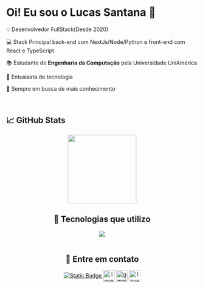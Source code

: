 # Oi! Eu sou o Lucas Santana 👋

<p>💡 Desenvolvedor FullStack(Desde 2020)</p>
<p>💻 Stack Principal back-end com NextJs/Node/Python e front-end com React e TypeScript</p>
<p>📚 Estudante de <b>Engenharia da Computação</b> pela Universidade UniAmérica</p>
<p>👾 Entusiasta de tecnologia</p>
<p>💭 Sempre em busca de mais conhecimento</p>
<br>

## 📈 GitHub Stats

<div align="center">   
  <img height="180em" src="https://github-readme-stats-eight-theta.vercel.app/api?username=love-quinn&show_icons=true&theme=dark&include_all_commits=true&count_private=true"/>
<br>

## 📡 Tecnologias que utilizo

<div align="center">
      <a href="https://skillicons.dev">
          <img src="https://skillicons.dev/icons?i=html,css,js,ts,python,react,next,prisma,tailwind,figma&perline=14" />
      </a>
</div>
<br>

## 📲 Entre em contato

<p align="center">
      <a href="https://love-quinn.github.io/" target="blank"><img alt="Static Badge" src="https://img.shields.io/badge/PORTFOLIO-brightgreen?style=for-the-badge&logo=safari&labelColor=%23000&color=%23000">
    </a>
      <a href="https://www.linkedin.com/in/love-quinn-dev/" target="blank">
        <img align="center" src="https://img.shields.io/badge/linkedin-%231DA1F2.svg?style=for-the-badge&logo=linkedin&logoColor=white" alt="love-quinn" height="30"/></a>
      <a href="mailto:lucaslucal75@gmail.com" target="blank">
        <img align="center" src="https://img.shields.io/badge/gmail-EA4335.svg?style=for-the-badge&logo=gmail&logoColor=white" alt="gmail" height="30"/>
    </a>
      <a href="https://wa.me/+5511972217590" target="blank">
        <img align="center" src="https://img.shields.io/badge/whatsapp-4B7F1.svg?style=for-the-badge&logo=whatsapp&logoColor=white" alt="love-quinn" height="30"/>
      </a>
</p>
<br>

<!--
**rhaissabg/love-quinn** is a ✨ _special_ ✨ repository because its `README.md` (this file) appears on your GitHub profile.

Here are some ideas to get you started:

- 🔭 I’m currently working on ...
- 🌱 I’m currently learning ...
- 👯 I’m looking to collaborate on ...
- 🤔 I’m looking for help with ...
- 💬 Ask me about ...
- 📫 How to reach me: ...
- 😄 Pronouns: ...
- ⚡ Fun fact: ...
-->
